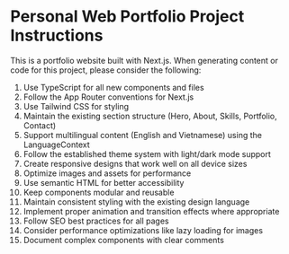 # Personal Web Portfolio Project Instructions

This is a portfolio website built with Next.js. When generating content or code for this project, please consider the following:

1. Use TypeScript for all new components and files
2. Follow the App Router conventions for Next.js
3. Use Tailwind CSS for styling
4. Maintain the existing section structure (Hero, About, Skills, Portfolio, Contact)
5. Support multilingual content (English and Vietnamese) using the LanguageContext
6. Follow the established theme system with light/dark mode support
7. Create responsive designs that work well on all device sizes
8. Optimize images and assets for performance
9. Use semantic HTML for better accessibility
10. Keep components modular and reusable
11. Maintain consistent styling with the existing design language
12. Implement proper animation and transition effects where appropriate
13. Follow SEO best practices for all pages
14. Consider performance optimizations like lazy loading for images
15. Document complex components with clear comments
